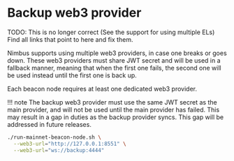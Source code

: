 # Backup web3 provider

TODO: This is no longer correct (See the support for using multiple ELs)
      Find all links that point to here and fix them.

Nimbus supports using multiple web3 providers, in case one breaks or goes down.
These web3 providers must share JWT secret and will be used in a fallback manner, meaning that when the first one fails, the second one will be used instead until the first one is back up.

Each beacon node requires at least one dedicated web3 provider.

!!! note
    The backup web3 provider must use the same JWT secret as the main provider, and will not be used until the main provider has failed.
    This may result in a gap in duties as the backup provider syncs.
    This gap will be addressed in future releases.

```sh
./run-mainnet-beacon-node.sh \
  --web3-url="http://127.0.0.1:8551" \
  --web3-url="ws://backup:4444"
```
